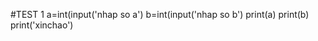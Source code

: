  #TEST 1
  a=int(input('nhap so a')
  b=int(input('nhap so b')
  print(a)
  print(b)
  print('xinchao')
